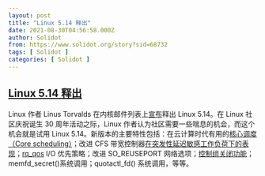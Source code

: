 ```yaml
---
layout: post
title: "Linux 5.14 释出"
date: 2021-08-30T04:56:58.000Z
author: Solidot
from: https://www.solidot.org/story?sid=68732
tags: [ Solidot ]
categories: [ Solidot ]
---
```

<!--1630299418000-->
[Linux 5.14 释出](https://www.solidot.org/story?sid=68732)
------

<div>
Linux 作者 Linus Torvalds 在内核邮件列表上<a href="https://lore.kernel.org/lkml/CAHk-=wh75ELUu99yPkPNt+R166CK=-M4eoV+F62tW3TVgB7=4g@mail.gmail.com/T/#u">宣布</a>释出 Linux 5.14。在 Linux 社区庆祝诞生 30 周年活动之际，Linux 作者认为社区需要一些喘息的机会，而这个机会就是试用 Linux 5.14。新版本的主要特性包括：在云计算时代有用的<a href="https://lwn.net/Articles/861251/">核心调度（Core scheduling）</a>；改进 CFS 带宽控制器<a href="https://lwn.net/Articles/844976/" target="_blank">在突发性延迟敏感工作负荷下的表现</a>；<a href="https://git.kernel.org/pub/scm/linux/kernel/git/torvalds/linux.git/commit/?id=556910e39249">rq_qos</a> I/O 优先策略；改进 SO_REUSEPORT 网络选项；<a href="https://lwn.net/Articles/855049/">控制组关闭功能</a>；memfd_secret()系统调用；quotactl_fd() 系统调用，等等。
</div>
